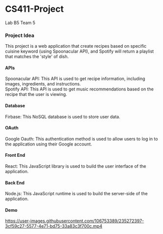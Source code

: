 # CS411-Project
Lab B5 Team 5

<h3>Project Idea</h3>
This project is a web application that create recipes based on specific cuisine keyword (using Spoonacular API), and Spotify will return a playlist that matches the 'style' of dish.

<h4>APIs</h4>
Spoonacular API: This API is used to get recipe information, including images, ingredients, and instructions.
<br>
Spotify API: This API is used to get music recommendations based on the recipe that the user is viewing.
<br>
<h4>Database</h4>
Firbase: This NoSQL database is used to store user data.
<h4>OAuth</h4>
Google Oauth: This authentication method is used to allow users to log in to the application using their Google account.
<br>
<h4>Front End</h4>
React: This JavaScript library is used to build the user interface of the application.
<br>
<h4>Back End</h4>
Node.js: This JavaScript runtime is used to build the server-side of the application.
<h4>Demo</h4>

https://user-images.githubusercontent.com/106753389/235272397-3cf59c27-5577-4e71-bd75-33a83c3f700c.mp4

